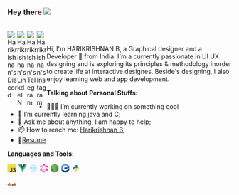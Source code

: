 ### Hey there <img src="https://media.giphy.com/media/hvRJCLFzcasrR4ia7z/giphy.gif" width="25px"> 

<br>
<a href="https://discord.gg">
  <img align="left" alt="Harikrishnan's Discord" width="22px" src="https://cdn.jsdelivr.net/npm/simple-icons@v3/icons/discord.svg" />
</a>

<a href="https://www.linkedin.com/in/harikrishnan-b-52229618b/">
  <img align="left" alt="Harikrishnan's LinkdeIN" width="22px" src="https://cdn.jsdelivr.net/npm/simple-icons@v3/icons/linkedin.svg" />
</a>
<a href="https://t.me/abhisheknaiidu">
  <img align="left" alt="Harikrishnan's Telegram" width="22px" src="https://cdn.jsdelivr.net/npm/simple-icons@v3/icons/telegram.svg" />
</a>
<a href="https://www.instagram.com/_hari_plr/">
  <img align="left" alt="Harikrishnan's Instagram" width="22px" src="https://cdn.jsdelivr.net/npm/simple-icons@v3/icons/instagram.svg" />
</a>



<br />


Hi, I'm HARIKRISHNAN B, a Graphical designer and a Developer 🚀 from India. I'm a currently passionate in UI UX designing and is exploring its principles & methodology inorder to create life at interactive designes. Beside's designing, I also enjoy learning web and app development.


  
**Talking about Personal Stuffs:**

- 👨🏽‍💻 I’m currently working on something cool 
- 🌱 I’m currently learning java and C; 
- 💬 Ask me about anything, I am happy to help;
- 📫 How to reach me: [Harikrishnan B](https://www.linkedin.com/in/harikrishnan-b-52229618b);
- 📝[Resume]()

**Languages and Tools:**  

<code><img height="20" src="https://raw.githubusercontent.com/github/explore/80688e429a7d4ef2fca1e82350fe8e3517d3494d/topics/javascript/javascript.png"></code>
<code><img height="20" src="https://raw.githubusercontent.com/github/explore/80688e429a7d4ef2fca1e82350fe8e3517d3494d/topics/vue/vue.png"></code>
<code><img height="20" src="https://raw.githubusercontent.com/github/explore/80688e429a7d4ef2fca1e82350fe8e3517d3494d/topics/react/react.png"></code>
<code><img height="20" src="https://raw.githubusercontent.com/github/explore/5c058a388828bb5fde0bcafd4bc867b5bb3f26f3/topics/graphql/graphql.png"></code>
<code><img height="20" src="https://raw.githubusercontent.com/github/explore/80688e429a7d4ef2fca1e82350fe8e3517d3494d/topics/nodejs/nodejs.png"></code>
<code><img height="20" src="https://raw.githubusercontent.com/github/explore/80688e429a7d4ef2fca1e82350fe8e3517d3494d/topics/cpp/cpp.png"></code>
<code><img height="20" src="https://raw.githubusercontent.com/github/explore/80688e429a7d4ef2fca1e82350fe8e3517d3494d/topics/python/python.png"></code>

<code><img height="20" src="https://raw.githubusercontent.com/github/explore/80688e429a7d4ef2fca1e82350fe8e3517d3494d/topics/git/git.png"></code>











